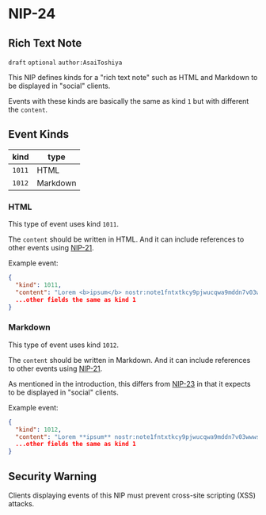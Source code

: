 NIP-24
======

Rich Text Note
--------------

`draft` `optional` `author:AsaiToshiya`

This NIP defines kinds for a "rich text note" such as HTML and Markdown to be displayed in "social" clients.

Events with these kinds are basically the same as kind `1` but with different the `content`.

## Event Kinds

| kind   | type     |
| ------ | -------- |
| `1011` | HTML     |
| `1012` | Markdown |

### HTML

This type of event uses kind `1011`.

The `content` should be written in HTML. And it can include references to other events using [NIP-21](21.md).

Example event:

```json
{
  "kind": 1011,
  "content": "Lorem <b>ipsum</b> nostr:note1fntxtkcy9pjwucqwa9mddn7v03wwwsu9j330jj350nvhpky2tuaspk6nqc",
  ...other fields the same as kind 1
}
```

### Markdown

This type of event uses kind `1012`.

The `content` should be written in Markdown. And it can include references to other events using [NIP-21](21.md).

As mentioned in the introduction, this differs from [NIP-23](23.md) in that it expects to be displayed in "social" clients.

Example event:

```json
{
  "kind": 1012,
  "content": "Lorem **ipsum** nostr:note1fntxtkcy9pjwucqwa9mddn7v03wwwsu9j330jj350nvhpky2tuaspk6nqc",
  ...other fields the same as kind 1
}
```

## Security Warning

Clients displaying events of this NIP must prevent cross-site scripting (XSS) attacks.